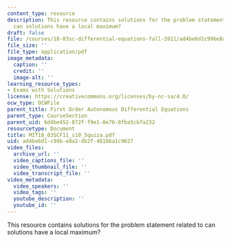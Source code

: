 ```yaml
---
content_type: resource
description: This resource contains solutions for the problem statement related to
  can solutions have a local maximum?
draft: false
file: /courses/18-03sc-differential-equations-fall-2011/ad4be6d1c99be8a2db2f48186a1c9627_MIT18_03SCF11_s10_5quiza.pdf
file_size: ''
file_type: application/pdf
image_metadata:
  caption: ''
  credit: ''
  image-alt: ''
learning_resource_types:
- Exams with Solutions
license: https://creativecommons.org/licenses/by-nc-sa/4.0/
ocw_type: OCWFile
parent_title: First Order Autonomous Differential Equations
parent_type: CourseSection
parent_uid: 6d4be452-872f-f9e1-8e76-8fba5cb7a232
resourcetype: Document
title: MIT18_03SCF11_s10_5quiza.pdf
uid: ad4be6d1-c99b-e8a2-db2f-48186a1c9627
video_files:
  archive_url: ''
  video_captions_file: ''
  video_thumbnail_file: ''
  video_transcript_file: ''
video_metadata:
  video_speakers: ''
  video_tags: ''
  youtube_description: ''
  youtube_id: ''
---
```

This resource contains solutions for the problem statement related to can solutions have a local maximum?